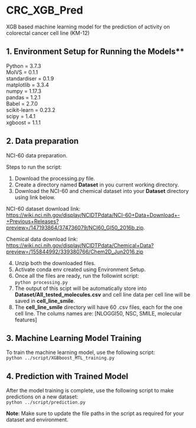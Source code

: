 # CRC_XGB_Pred
XGB based machine learning model for the prediction of activity on colorectal  cancer cell line (KM-12)

##  1. Environment Setup for Running the Models** <br />
Python = 3.7.3 <br />
MolVS = 0.1.1 <br />
standardiser = 0.1.9 <br />
matplotlib = 3.3.4 <br />
numpy       =  1.17.3 <br />
pandas       = 1.2.1 <br />
Babel       =  2.7.0 <br />
scikit-learn = 0.23.2 <br />
scipy        = 1.4.1 <br />
xgboost      = 1.1.1 <br />

##  2. Data preparation
NCI-60 data preparation.

Steps to run the script:
1. Download the processing.py file.
2. Create a directory named **Dataset** in you current working directory.
3. Download the NCI-60 and chemical dataset into your **Dataset** directory using link below.

NCI-60 dataset download link: https://wiki.nci.nih.gov/display/NCIDTPdata/NCI-60+Data+Download+-+Previous+Releases?preview=/147193864/374736079/NCI60_GI50_2016b.zip.

Chemical data download link: https://wiki.nci.nih.gov/display/NCIDTPdata/Chemical+Data?preview=/155844992/339380766/Chem2D_Jun2016.zip

4. Unzip both the downloaded files.
5. Activate conda env created using Environment Setup.
4. Once all the files are ready, run the followint script:<br />
   ```python processing.py```
6. The output of this scipt will be automatically store into **Dataset/All_tested_molecules.csv** and cell line data per cell line will be saved in **cell_line_smile**.
7. The **cell_line_smile** directory will have 60 .csv files, each for the one cell line. The colums names are: [NLOGGI50, NSC, SMILE, molecular features]

## 3. Machine Learning Model Training

To train the machine learning model, use the following script:<br />
```python ../script/XGBboost_MTL_training.py```


## 4. Prediction with Trained Model

After the model training is complete, use the following script to make predictions on a new dataset:<br />
```python ../script/prediction.py```

**Note**: Make sure to update the file paths in the script as required for your dataset and environment.
